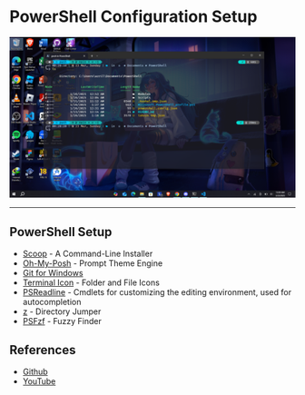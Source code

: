 # PowerShell Configuration Setup
![Images](images/powershell.png)

<hr>

## PowerShell Setup
- <a href="https://scoop.sh/">Scoop</a> - A Command-Line Installer
- <a href="https://ohmyposh.dev/">Oh-My-Posh</a> - Prompt Theme Engine
- <a href="https://gitforwindows.org/">Git for Windows</a>
- <a href="https://github.com/devblackops/Terminal-Icons">Terminal Icon</a> - Folder and File Icons
- <a href="https://learn.microsoft.com/en-us/powershell/module/psreadline/?view=powershell-7.5">PSReadline</a> - Cmdlets for customizing the editing environment, used for autocompletion
- <a href="https://www.powershellgallery.com/packages/z/1.1.14">z</a> - Directory Jumper
- <a href="https://github.com/kelleyma49/PSFzf">PSFzf</a> - Fuzzy Finder

## References
- <a href="https://github.com/craftzdog/dotfiles-public">Github</a>
- <a href="https://www.youtube.com/watch?v=5-aK2_WwrmM">YouTube</a>
